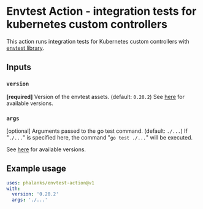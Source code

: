 Envtest Action - integration tests for kubernetes custom controllers
===
This action runs integration tests for Kubernetes custom controllers with [envtest library](https://pkg.go.dev/sigs.k8s.io/controller-runtime/pkg/envtest).

Inputs
---

### `version`
**[required]** Version of the envtest assets. (default: `0.20.2`) See [here](https://github.com/kubernetes-sigs/controller-runtime/blob/master/tools/setup-envtest/workflows/workflows_testutils_test.go) for available versions.

### `args`
[optional] Arguments passed to the go test command. (default: `./...`) 
If "`./...`" is specified here, the command "`go test ./...`" will be executed.

See [here](https://github.com/kubernetes-sigs/controller-runtime/blob/master/tools/setup-envtest/workflows/workflows_testutils_test.go) for available versions.

Example usage
---

```yaml
uses: phalanks/envtest-action@v1
with:
  version: '0.20.2'
  args: './...'
```